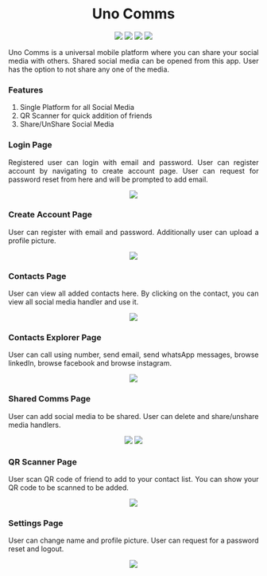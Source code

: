 <h1 align="center"> Uno Comms </h1>

<p align="center">
  <img src="https://img.shields.io/badge/Developer-Vishnu_Divakar-orange" />
  <img src="https://img.shields.io/badge/OpenSource-Always-green" />
  <img src="https://img.shields.io/badge/Platform-Swift-blue" />
  <img src="https://img.shields.io/badge/Domain-SocialMedia-yellow" />
</p>

<p align="justify">
  Uno Comms is a universal mobile platform where you can share your social media with others. Shared social media can be opened from this app. User has the option to not share any one of the media.  
</p>

<h3>Features</h3>
<ol>
  <li>Single Platform for all Social Media</li>
  <li>QR Scanner for quick addition of friends</li>
  <li>Share/UnShare Social Media</li>
</ol>

<h3>Login Page</h3>
<div>
  <p align="justify">
    Registered user can login with email and password. User can register account by navigating to create account page. User can request for password reset from here and will be prompted to add email.
  </p>
  <p align="center">
    <img src="https://github.com/vishnudivakar31/Uno-Comms/blob/main/screenshot/login.jpeg" />
  </p>
</div>

<h3>Create Account Page</h3>
<div>
  <p align="justify">
    User can register with email and password. Additionally user can upload a profile picture.
  </p>
  <p align="center">
    <img src="https://github.com/vishnudivakar31/Uno-Comms/blob/main/screenshot/create_acccount.jpeg" />
  </p>
</div>

<h3>Contacts Page</h3>
<div>
  <p align="justify">
    User can view all added contacts here. By clicking on the contact, you can view all social media handler and use it.
  </p>
  <p align="center">
    <img src="https://github.com/vishnudivakar31/Uno-Comms/blob/main/screenshot/contacts.jpeg" />
  </p>
</div>

<h3>Contacts Explorer Page</h3>
<div>
  <p align="justify">
    User can call using number, send email, send whatsApp messages, browse linkedIn, browse facebook and browse instagram.
  </p>
  <p align="center">
    <img src="https://github.com/vishnudivakar31/Uno-Comms/blob/main/screenshot/contacts_explorer.jpeg" />
  </p>
</div>

<h3>Shared Comms Page</h3>
<div>
  <p align="justify">
    User can add social media to be shared. User can delete and share/unshare media handlers.
  </p>
  <p align="center">
    <img src="https://github.com/vishnudivakar31/Uno-Comms/blob/main/screenshot/shared_comms.jpeg" />
    <img src="https://github.com/vishnudivakar31/Uno-Comms/blob/main/screenshot/manage_share_comm.jpeg" />
  </p>
</div>

<h3>QR Scanner Page</h3>
<div>
  <p align="justify">
    User scan QR code of friend to add to your contact list. You can show your QR code to be scanned to be added.
  </p>
  <p align="center">
    <img src="https://github.com/vishnudivakar31/Uno-Comms/blob/main/screenshot/QR_scanner.jpeg" />
  </p>
</div>

<h3>Settings Page</h3>
<div>
  <p align="justify">
    User can change name and profile picture. User can request for a password reset and logout.
  </p>
  <p align="center">
    <img src="https://github.com/vishnudivakar31/Uno-Comms/blob/main/screenshot/settings.jpeg" />
  </p>
</div>
